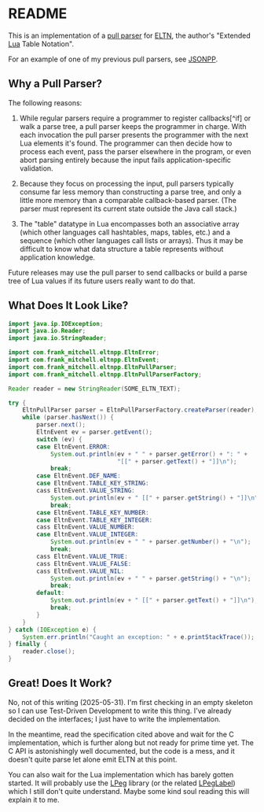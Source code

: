 README
======

This is an implementation of
a [pull parser](https://en.wikipedia.org/wiki/XML#Pull_parsing)
for [ELTN](http://frank-mitchell.com/projects/eltn/), the author's
"Extended [Lua](https://lua.org) Table Notation".

For an example of one of my previous pull parsers, see
[JSONPP](https://github.com/frank-mitchell-com/jsonpp).

Why a Pull Parser?
------------------

The following reasons:

1. While regular parsers require a programmer to register callbacks[^if]
   or walk a parse tree, a pull parser keeps the programmer in charge.
   With each invocation the pull parser presents the programmer with
   the next Lua elements it's found. The programmer can then decide
   how to process each event, pass the parser elsewhere in the program,
   or even abort parsing entirely because the input fails
   application-specific validation.

1. Because they focus on processing the input, pull parsers typically
   consume far less memory than constructing a parse tree, and only
   a little more memory than a comparable callback-based parser.
   (The parser must represent its current state outside the Java call
   stack.)

1. The "table" datatype in Lua encompasses both an associative array
   (which other languages call hashtables, maps, tables, etc.)
   and a sequence (which other languages call lists or arrays).
   Thus it may be difficult to know what data structure a table
   represents without application knowledge.

Future releases may use the pull parser to send callbacks or build
a parse tree of Lua values if its future users really want to do that.

What Does It Look Like?
-----------------------

```java
import java.ip.IOException;
import java.io.Reader;
import java.io.StringReader;

import com.frank_mitchell.eltnpp.EltnError;
import com.frank_mitchell.eltnpp.EltnEvent;
import com.frank_mitchell.eltnpp.EltnPullParser;
import com.frank_mitchell.eltnpp.EltnPullParserFactory;

Reader reader = new StringReader(SOME_ELTN_TEXT);

try {
    EltnPullParser parser = EltnPullParserFactory.createParser(reader);
    while (parser.hasNext()) {
        parser.next();
        EltnEvent ev = parser.getEvent();
        switch (ev) {
        case EltnEvent.ERROR:
            System.out.println(ev + " " + parser.getError() + ": " +
                               "[[" + parser.getText() + "]]\n");
            break;
        case EltnEvent.DEF_NAME:
        case EltnEvent.TABLE_KEY_STRING:
        cass EltnEvent.VALUE_STRING:
            System.out.println(ev + " [[" + parser.getString() + "]]\n");
            break;
        case EltnEvent.TABLE_KEY_NUMBER:
        case EltnEvent.TABLE_KEY_INTEGER:
        cass EltnEvent.VALUE_NUMBER:
        case EltnEvent.VALUE_INTEGER:
            System.out.println(ev + " " + parser.getNumber() + "\n");
            break;
        cass EltnEvent.VALUE_TRUE:
        cass EltnEvent.VALUE_FALSE:
        cass EltnEvent.VALUE_NIL:
            System.out.println(ev + " " + parser.getString() + "\n");
            break;
        default:
            System.out.println(ev + " [[" + parser.getText() + "]]\n");
            break;
        }
    }
} catch (IOException e) {
    System.err.println("Caught an exception: " + e.printStackTrace());
} finally {
    reader.close();
}
```

Great! Does It Work?
--------------------

No, not of this writing (2025-05-31).  I'm first checking in an empty skeleton
so I can use Test-Driven Development to write this thing.  I've already
decided on the interfaces; I just have to write the implementation.

In the meantime, read the specification cited above and wait for the C
implementation, which is further along but not ready for prime time yet.
The C API is astonishingly well documented, but the code is a mess, and
it doesn't quite parse let alone emit ELTN at this point.

You can also wait for the Lua implementation which has barely gotten started.
It will probably use the [LPeg](https://www.inf.puc-rio.br/~roberto/lpeg/)
library (or the related [LPegLabel](https://github.com/sqmedeiros/lpeglabel))
which I still don't quite understand.  Maybe some kind soul reading this
will explain it to me.
